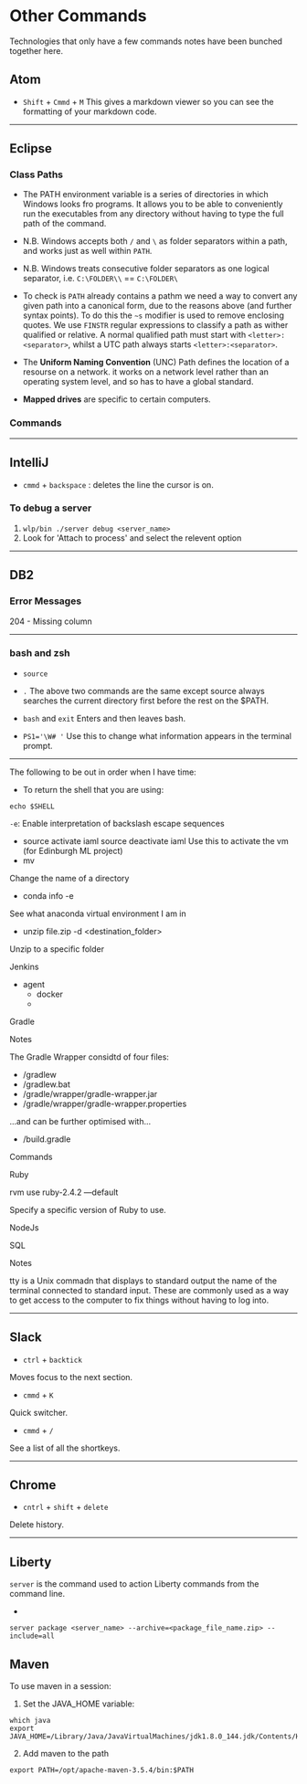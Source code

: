 # Other Commands

Technologies that only have a few commands notes have been bunched together here.

## Atom

* `Shift` + `Cmmd` + `M`
  This gives a markdown viewer so you can see the formatting of your markdown code.

---

## Eclipse

### Class Paths

* The PATH environment variable is a series of directories in which Windows looks fro programs. It allows you to be able to conveniently run the executables from any directory without having to type the full path of the command.

* N.B. Windows accepts both `/` and `\` as folder separators within a path, and works just as well within `PATH`.

* N.B. Windows treats consecutive folder separators as one logical separator, i.e. `C:\FOLDER\\` == `C:\FOLDER\`

* To check is `PATH` already contains a pathm we need a way to convert any given path into a canonical form, due to the reasons above (and further syntax points). To do this the `~s` modifier is used to remove enclosing quotes. We use `FINSTR` regular expressions to classify a path as wither qualified or relative. A normal qualified path must start with `<letter>:<separator>`, whilst a UTC path always starts `<letter>:<separator>`.

* The **Uniform Naming Convention** (UNC) Path defines the location of a resourse on a network. it works on a network level rather than an operating system level, and so has to have a global standard.

* **Mapped drives** are specific to certain computers.

### Commands


---

## IntelliJ

* `cmmd` + `backspace` : deletes the line the cursor is on.

### To debug a server

1. `wlp/bin ./server debug <server_name>`
2. Look for 'Attach to process' and select the relevent option

---

## DB2

### Error Messages

204 - Missing column

---

### bash and zsh

* `source`
* `.`
  The above two commands are the same except source always searches the current directory first before the rest on the $PATH.

* `bash` and `exit`
  Enters and then leaves bash.

* `PS1='\W# '`
  Use this to change what information appears in the terminal prompt.









---

The following to be out in order when I have time:

* To return the shell that you are using:

```
echo $SHELL
```

`-e`: Enable interpretation of backslash escape sequences





- source activate iaml
  source deactivate iaml
  Use this to activate the vm (for Edinburgh ML project)
- mv <oldname> <newname>

 Change the name of a directory

- conda info -e

 See what anaconda virtual environment I am in

- unzip file.zip -d <destination_folder>

 Unzip to a specific folder







Jenkins

- agent
  - docker
  -

Gradle

Notes

The Gradle Wrapper considtd of four files:

- <root>/gradlew
- <root>/gradlew.bat
- <root>/gradle/wrapper/gradle-wrapper.jar
- <root>/gradle/wrapper/gradle-wrapper.properties

…and can be further optimised with...

- <root>/build.gradle

Commands

Ruby

rvm use ruby-2.4.2 —default

Specify a specific version of Ruby to use.



NodeJs





SQL



Notes

tty is a Unix commadn that displays to standard output the name of the terminal connected to standard input. These are commonly used as a way to get access to the computer to fix things without having to log into.

---

## Slack

* `ctrl` + `backtick`

Moves focus to the next section.

* `cmmd` + `K`

Quick switcher.

* `cmmd` + `/`

See a list of all the shortkeys.

---

## Chrome

* `cntrl` + `shift` + `delete`

Delete history.


---

## Liberty

`server` is the command used to action Liberty commands from the command line.

*

```bashrc
server package <server_name> --archive=<package_file_name.zip> --include=all
```

## Maven

To use maven in a session:

1. Set the JAVA_HOME variable:

```
which java
export JAVA_HOME=/Library/Java/JavaVirtualMachines/jdk1.8.0_144.jdk/Contents/Home
```

2. Add maven to the path

```
export PATH=/opt/apache-maven-3.5.4/bin:$PATH
```

